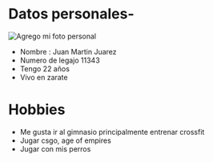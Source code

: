 # Datos personales-
![Agrego mi foto personal](https://i.postimg.cc/025nhnLM/0001-1.jpg)
 - Nombre : Juan Martin Juarez  
 - Numero de legajo 11343
 - Tengo 22 años
 - Vivo en zarate
 
 # Hobbies
 - Me gusta ir al gimnasio principalmente entrenar crossfit
 - Jugar csgo, age of empires
 - Jugar con mis perros
 
  
